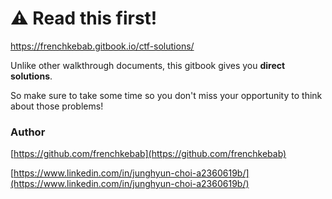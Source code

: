 # ⚠️ Read this first!

https://frenchkebab.gitbook.io/ctf-solutions/

Unlike other walkthrough documents, this gitbook gives you **direct solutions**.

So make sure to take some time so you don't miss your opportunity to think about those problems!

### Author

[https://github.com/frenchkebab](https://github.com/frenchkebab)

[https://www.linkedin.com/in/junghyun-choi-a2360619b/](https://www.linkedin.com/in/junghyun-choi-a2360619b/)

